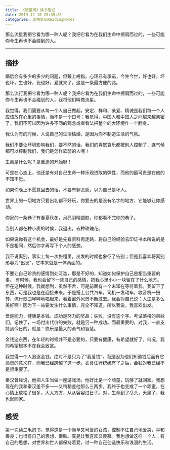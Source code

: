 ```yaml
---
title: 《流星雨》读书笔记
date: 2019-12-10 20:39:31
categories: 读书笔记ReadingNotes
---
```


那么流星我把它看为哪一种人呢？我把它看为在我们生命中擦肩而过的，一些可能你今生再也不会碰到的人。

<!--more-->

---

## 摘抄

婚后会有多少的多少的问题，但戴上戒指，心理已有承诺，今生今世，好也好，坏也坏，生也好，死也好，爱就来了，这是一条最方便的路。

那么流行我把它看为哪一种人呢？我把它看为在我们生命中擦肩而过的，一些可能你今生再也不会碰到的人，我将他们叫做流星。

我觉得，我们需要从每一个人自己做起，安定、祥和、亲爱、精诚是我们每一个人应该放在心里的事情，而不是一个口号；我觉得，中国人和中国人之间越来越亲密了，我们不可以因为许多不同的观念或者看法把整个的大环境作一个翻身。

我认为有的时候，人说自己的生活枯燥，是因为你不制造生活的气氛。

我们不要让环境影响我们，要不然的话，我们的喜怒哀乐都被别人控制了，连气候都可以控制我们，我们是怎样软弱的人呢！

生离是什么呢？是重逢的开始呀！

可是在心态上，他还是有对自己生命一种乐观进取的弹性，而他的最可贵是在他的不知不觉。

如果你晚上不愿意回去的话，不要有罪恶感，以为自己是坏人。

世界上的一切地方只要出名都不好玩，你要去的是没有名字的地方，它能够让你感动。

你家的一条巷子有春夏秋冬，月亮阴晴圆缺，你都看不完你的巷子。

当别人都在种小麦的时候，我退出，去种玫瑰花。

如果说你有这个机会，最好是先看资料再走路，将自己的经验去印证书本所说的是不是相同，然后你才再写下个人的感想。

我不说离别，事实上每一次旅程里，出发的时候也象征了告别；但是我喜欢将离别形容为“出发”，它本来就是一体两面的。

不要让自己珍贵的感情到处泛滥，那是不好的，知道如何保护自己是相当重要的事。
有时候，我也会留下一些自己的感情，把我心里小小一块留在了什么地方。但在这种时候，我就想到，虽然不舍，可是前面有一个未知在等待着我。我留下了东西，可是我也是在迎接未来。于是搭上公共汽车，司机一发动车，收音机一扭转，流行歌曲哗哗地唱起来，看着窗外风景不断过去。我会对自己说：人生是多么美好啊！因为下一站要发生什么事情，完全不知道。所以我说，我喜欢出发。

爱是能力，健康是本钱。成功是努力的奖品；失败，没有这个字。考试落榜的弟妹们，记住了，一场付出代价的失败，就是另一种成功。而最重要的，对我，一直支持到今日的，就是：快乐是最大的勇气和智慧。

金钱这东西，在年轻的时候并不是必要的，只要有健康，有希望就好了。何况，我的希望根本不在我会致富。

我觉得一个人追逐金钱，绝对不是只为了“我爱钱”，而是因为他们知道钱后面有它高贵的意义在，而我已经跨越了这一步。衣食住行统统有了之后，金钱对我已经不是很重要了。

秦汉曾经说，他把人生当做一座游戏场，他好比是一个顽童，玩够了就回家。我想现在的我和秦汉差不多——又稍稍差他那么三两步，我终于也变成了一个顽童，在心情上放松了很多，大大方方，从从容容过日子。对，生命到了尽头，天黑了，我也就回家。

## 感受

第一次读三毛的书，觉得这是一个简单又可爱的女孩，控制不住自己地爱哭，平和善良；也很有自己的思想，很酷。真是让我喜欢又羡慕。我也想做这样一个人：有自己的思想，对世界和世人都保持着爱，过一种自己创造快乐和浪漫的生活。
